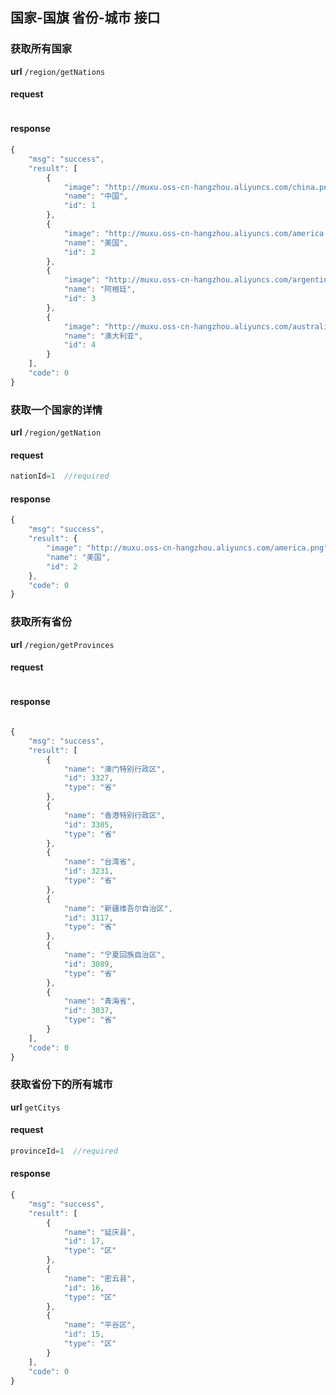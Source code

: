 ## 国家-国旗 省份-城市 接口


### 获取所有国家
**url** `/region/getNations`

#### request

```js


```

#### response

```js
{
    "msg": "success",
    "result": [
        {
            "image": "http://muxu.oss-cn-hangzhou.aliyuncs.com/china.png",
            "name": "中国",
            "id": 1
        },
        {
            "image": "http://muxu.oss-cn-hangzhou.aliyuncs.com/america.png",
            "name": "美国",
            "id": 2
        },
        {
            "image": "http://muxu.oss-cn-hangzhou.aliyuncs.com/argentina.png",
            "name": "阿根廷",
            "id": 3
        },
        {
            "image": "http://muxu.oss-cn-hangzhou.aliyuncs.com/australia.png",
            "name": "澳大利亚",
            "id": 4
        }
    ],
    "code": 0
}

```

### 获取一个国家的详情

**url** `/region/getNation`

#### request
```js
nationId=1  //required

```

#### response

```js
{
    "msg": "success",
    "result": {
        "image": "http://muxu.oss-cn-hangzhou.aliyuncs.com/america.png",
        "name": "美国",
        "id": 2
    },
    "code": 0
}

```

### 获取所有省份
**url** `/region/getProvinces`

#### request

```js


```

#### response

```js

{
    "msg": "success",
    "result": [
        {
            "name": "澳门特别行政区",
            "id": 3327,
            "type": "省"
        },
        {
            "name": "香港特别行政区",
            "id": 3305,
            "type": "省"
        },
        {
            "name": "台湾省",
            "id": 3231,
            "type": "省"
        },
        {
            "name": "新疆维吾尔自治区",
            "id": 3117,
            "type": "省"
        },
        {
            "name": "宁夏回族自治区",
            "id": 3089,
            "type": "省"
        },
        {
            "name": "青海省",
            "id": 3037,
            "type": "省"
        }
    ],
    "code": 0
}
```

### 获取省份下的所有城市
**url** `getCitys`

#### request
```js
provinceId=1  //required

```

#### response

```js
{
    "msg": "success",
    "result": [
        {
            "name": "延庆县",
            "id": 17,
            "type": "区"
        },
        {
            "name": "密云县",
            "id": 16,
            "type": "区"
        },
        {
            "name": "平谷区",
            "id": 15,
            "type": "区"
        }
    ],
    "code": 0
}

```

 